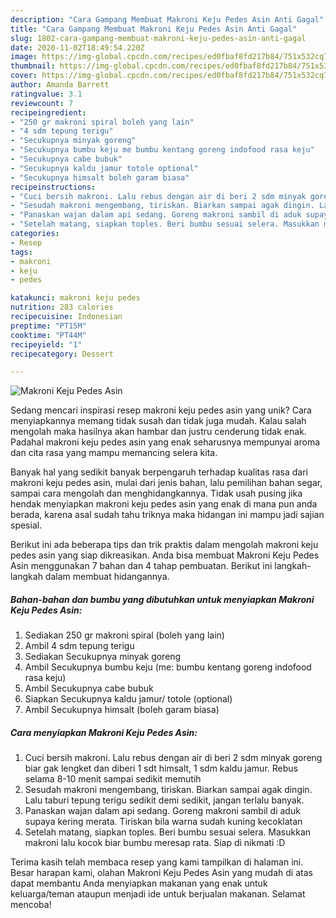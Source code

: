 ```yaml
---
description: "Cara Gampang Membuat Makroni Keju Pedes Asin Anti Gagal"
title: "Cara Gampang Membuat Makroni Keju Pedes Asin Anti Gagal"
slug: 1802-cara-gampang-membuat-makroni-keju-pedes-asin-anti-gagal
date: 2020-11-02T18:49:54.220Z
image: https://img-global.cpcdn.com/recipes/ed0fbaf8fd217b84/751x532cq70/makroni-keju-pedes-asin-foto-resep-utama.jpg
thumbnail: https://img-global.cpcdn.com/recipes/ed0fbaf8fd217b84/751x532cq70/makroni-keju-pedes-asin-foto-resep-utama.jpg
cover: https://img-global.cpcdn.com/recipes/ed0fbaf8fd217b84/751x532cq70/makroni-keju-pedes-asin-foto-resep-utama.jpg
author: Amanda Barrett
ratingvalue: 3.1
reviewcount: 7
recipeingredient:
- "250 gr makroni spiral boleh yang lain"
- "4 sdm tepung terigu"
- "Secukupnya minyak goreng"
- "Secukupnya bumbu keju me bumbu kentang goreng indofood rasa keju"
- "Secukupnya cabe bubuk"
- "Secukupnya kaldu jamur totole optional"
- "Secukupnya himsalt boleh garam biasa"
recipeinstructions:
- "Cuci bersih makroni. Lalu rebus dengan air di beri 2 sdm minyak goreng biar gak lengket dan diberi 1 sdt himsalt, 1 sdm kaldu jamur. Rebus selama 8-10 menit sampai sedikit memutih"
- "Sesudah makroni mengembang, tiriskan. Biarkan sampai agak dingin. Lalu taburi tepung terigu sedikit demi sedikit, jangan terlalu banyak."
- "Panaskan wajan dalam api sedang. Goreng makroni sambil di aduk supaya kering merata. Tiriskan bila warna sudah kuning kecoklatan"
- "Setelah matang, siapkan toples. Beri bumbu sesuai selera. Masukkan makroni lalu kocok biar bumbu meresap rata. Siap di nikmati :D"
categories:
- Resep
tags:
- makroni
- keju
- pedes

katakunci: makroni keju pedes 
nutrition: 283 calories
recipecuisine: Indonesian
preptime: "PT15M"
cooktime: "PT44M"
recipeyield: "1"
recipecategory: Dessert

---
```



![Makroni Keju Pedes Asin](https://img-global.cpcdn.com/recipes/ed0fbaf8fd217b84/751x532cq70/makroni-keju-pedes-asin-foto-resep-utama.jpg)

Sedang mencari inspirasi resep makroni keju pedes asin yang unik? Cara menyiapkannya memang tidak susah dan tidak juga mudah. Kalau salah mengolah maka hasilnya akan hambar dan justru cenderung tidak enak. Padahal makroni keju pedes asin yang enak seharusnya mempunyai aroma dan cita rasa yang mampu memancing selera kita.

Banyak hal yang sedikit banyak berpengaruh terhadap kualitas rasa dari makroni keju pedes asin, mulai dari jenis bahan, lalu pemilihan bahan segar, sampai cara mengolah dan menghidangkannya. Tidak usah pusing jika hendak menyiapkan makroni keju pedes asin yang enak di mana pun anda berada, karena asal sudah tahu triknya maka hidangan ini mampu jadi sajian spesial.




Berikut ini ada beberapa tips dan trik praktis dalam mengolah makroni keju pedes asin yang siap dikreasikan. Anda bisa membuat Makroni Keju Pedes Asin menggunakan 7 bahan dan 4 tahap pembuatan. Berikut ini langkah-langkah dalam membuat hidangannya.

<!--inarticleads1-->

##### Bahan-bahan dan bumbu yang dibutuhkan untuk menyiapkan Makroni Keju Pedes Asin:

1. Sediakan 250 gr makroni spiral (boleh yang lain)
1. Ambil 4 sdm tepung terigu
1. Sediakan Secukupnya minyak goreng
1. Ambil Secukupnya bumbu keju (me: bumbu kentang goreng indofood rasa keju)
1. Ambil Secukupnya cabe bubuk
1. Siapkan Secukupnya kaldu jamur/ totole (optional)
1. Ambil Secukupnya himsalt (boleh garam biasa)




<!--inarticleads2-->

##### Cara menyiapkan Makroni Keju Pedes Asin:

1. Cuci bersih makroni. Lalu rebus dengan air di beri 2 sdm minyak goreng biar gak lengket dan diberi 1 sdt himsalt, 1 sdm kaldu jamur. Rebus selama 8-10 menit sampai sedikit memutih
1. Sesudah makroni mengembang, tiriskan. Biarkan sampai agak dingin. Lalu taburi tepung terigu sedikit demi sedikit, jangan terlalu banyak.
1. Panaskan wajan dalam api sedang. Goreng makroni sambil di aduk supaya kering merata. Tiriskan bila warna sudah kuning kecoklatan
1. Setelah matang, siapkan toples. Beri bumbu sesuai selera. Masukkan makroni lalu kocok biar bumbu meresap rata. Siap di nikmati :D




Terima kasih telah membaca resep yang kami tampilkan di halaman ini. Besar harapan kami, olahan Makroni Keju Pedes Asin yang mudah di atas dapat membantu Anda menyiapkan makanan yang enak untuk keluarga/teman ataupun menjadi ide untuk berjualan makanan. Selamat mencoba!
